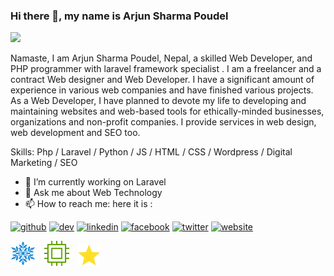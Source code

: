### Hi there 👋, my name is Arjun Sharma Poudel
![](https://www.linkedin.com/in/arjunsharmapoudel/)

Namaste, I am Arjun Sharma Poudel, Nepal, a skilled Web Developer, and PHP programmer with laravel framework specialist . I am a freelancer and a contract Web designer and Web Developer. I have a significant amount of experience in various web companies and have finished various projects. As a Web Developer, I have planned to devote my life to developing and maintaining websites and web-based tools for ethically-minded businesses, organizations and non-profit companies. I provide services in web design, web development and SEO too. 

Skills: Php / Laravel / Python / JS / HTML / CSS / Wordpress / Digital Marketing / SEO

- 🔭 I’m currently working on Laravel 
- 💬 Ask me about Web Technology  
- 📫 How to reach me: here it is : 


[<img src='https://cdn.jsdelivr.net/npm/simple-icons@3.0.1/icons/github.svg' alt='github' height='40'>](https://github.com/arjun-whiteshadow)  [<img src='https://cdn.jsdelivr.net/npm/simple-icons@3.0.1/icons/dev-dot-to.svg' alt='dev' height='40'>](https://dev.to/arjunwhiteshadow)  [<img src='https://cdn.jsdelivr.net/npm/simple-icons@3.0.1/icons/linkedin.svg' alt='linkedin' height='40'>](https://www.linkedin.com/in/arjunsharmapoudel//)  [<img src='https://cdn.jsdelivr.net/npm/simple-icons@3.0.1/icons/facebook.svg' alt='facebook' height='40'>](https://www.facebook.com/arjun.sharma.5030/)  [<img src='https://cdn.jsdelivr.net/npm/simple-icons@3.0.1/icons/twitter.svg' alt='twitter' height='40'>](https://twitter.com/arjun2_cdevi)  [<img src='https://cdn.jsdelivr.net/npm/simple-icons@3.0.1/icons/icloud.svg' alt='website' height='40'>](www.cdevitech.com)  

<a href='https://archiveprogram.github.com/'><img src='https://raw.githubusercontent.com/acervenky/animated-github-badges/master/assets/acbadge.gif' width='40' height='40'></a> <a href='https://docs.github.com/en/developers'><img src='https://raw.githubusercontent.com/acervenky/animated-github-badges/master/assets/devbadge.gif' width='40' height='40'></a> <a href='https://stars.github.com/'><img src='https://raw.githubusercontent.com/acervenky/animated-github-badges/master/assets/starbadge.gif' width='35' height='35'></a> 

